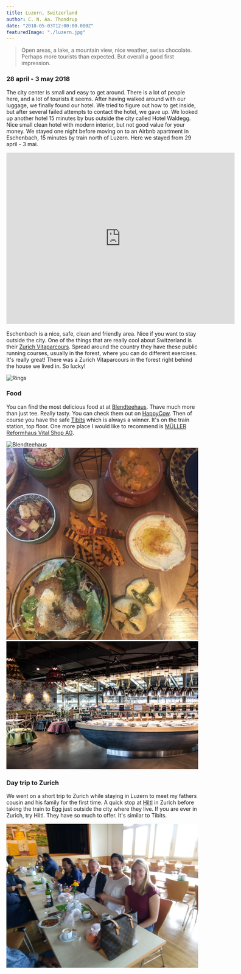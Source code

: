 ```yaml
---
title: Luzern, Switzerland
author: C. N. Aa. Thondrup
date: "2018-05-03T12:00:00.000Z"
featuredImage: "./luzern.jpg"
---
```


> Open areas, a lake, a mountain view, nice weather, swiss chocolate. Perhaps more tourists than expected. But overall a good first impression.

### 28 april - 3 may 2018
The city center is small and easy to get around. There is a lot of people here, and a lot of tourists it seems. After having walked around with our luggage, we finally found our hotel. We tried to figure out how to get inside, but after several failed attempts to contact the hotel, we gave up. We looked up another hotel 15 minutes by bus outside the city called Hotel Waldegg. Nice small clean hotel with modern interior, but not good value for your money. We stayed one night before moving on to an Airbnb apartment in Eschenbach, 15 minutes by train north of Luzern. Here we stayed from 29 april - 3 mai.

<iframe src="https://www.google.com/maps/embed?pb=!1m18!1m12!1m3!1d86984.3466971739!2d8.21209340688269!3d47.05473349553356!2m3!1f0!2f0!3f0!3m2!1i1024!2i768!4f13.1!3m3!1m2!1s0x478ffa2a79547379%3A0xaef02ad1409952af!2sLucerne%2C+Switzerland!5e0!3m2!1sen!2sit!4v1529856826696" width="600" height="450" frameborder="0" style="border:0" allowfullscreen></iframe>

Eschenbach is a nice, safe, clean and friendly area. Nice if you want to stay outside the city. One of the things that are really cool about Switzerland is their [Zurich Vitaparcours](https://www.zurichvitaparcours.ch/de/Finder). Spread around the country they have these public running courses, usually in the forest, where you can do different exercises. It's really great! There was a Zurich Vitaparcours in the forest right behind the house we lived in. So lucky!

![Rings](./rings.jpg "Zurich Vitaparcour in Eschenbach")

### Food
You can find the most delicious food at at [Blendteehaus](http://blendteehaus.ch/). Thave much more than just tee. Really tasty. You can check them out on [HappyCow](https://www.happycow.net/reviews/blend-teehaus-luzern-86442).
Then of course you have the safe [Tibits](https://www.tibits.ch/de/restaurants#tibits-luzern) which is always a winner. It's on the train station, top floor. One more place I would like to recommend is [MÜLLER Reformhaus Vital Shop AG](https://www.google.com/maps/place/M%C3%9CLLER+Reformhaus+Vital+Shop+AG/@47.05201,8.3051428,3a,75y,90t/data=!3m8!1e2!3m6!1sAF1QipMaekW3oIzKHlTizRx0mM8HIKG-ue-V4oevirB4!2e10!3e12!6shttps:%2F%2Flh5.googleusercontent.com%2Fp%2FAF1QipMaekW3oIzKHlTizRx0mM8HIKG-ue-V4oevirB4%3Dw129-h86-k-no!7i4288!8i2848!4m8!1m2!11m1!2s180FjmycaP5k-OaGoa9lCSBrgrV0!3m4!1s0x478ffb9f070926fb:0x1b6e3402ceea5d70!8m2!3d47.051926!4d8.305192).

![Blendteehaus](./teehaus.jpg "Blendteehaus")
![Food at Blendteehaus](./teehausfood.jpg "Food at Blendteehaus") 
![Tibits](./tibits.jpg "Tibits at the train station") 

### Day trip to Zurich
We went on a short trip to Zurich while staying in Luzern to meet my fathers cousin and his family for the first time. A quick stop at [Hiltl](https://hiltl.ch/en/) in Zurich before taking the train to Egg just outside the city where they live. If you are ever in Zurich, try Hiltl. They have so much to offer. It's similar to Tibits.

![Tibetan gathering](./tibetan-gathering.jpg "Tibetan gathering with my fathers cousin") 
